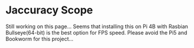 # Jaccuracy Scope


Still working on this page...
Seems that installing this on Pi 4B with Rasbian Bullseye(64-bit) is the best option for FPS speed. 
Please avoid the Pi5 and Bookworm for this project... 


